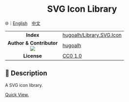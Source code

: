 # <div align="center">SVG Icon Library</div>

🌐｜<a href="./README.md">English</a>　<a href="./README.zh-hant.md">中文</a>

<table>
  <tr>
    <td align="center"><strong>Index</strong></td>
    <td><a href="https://github.com/hugoalh/Library.SVG.Icon">hugoalh/Library.SVG.Icon</a></td>
  </tr>
  <tr>
    <td align="center">
      <strong>Author & Contributor</strong><br />
      <img src="https://img.shields.io/github/contributors/hugoalh/Library.SVG.Icon?color=000000&label=%20" />
    </td>
    <td><a href="https://github.com/hugoalh">hugoalh</a></td>
  </tr>
  <tr>
    <td align="center"><strong>License</strong></td>
    <td>
      <a href="../LICENSE.md">CC0 1.0</a>
    </td>
  </tr>
</table>

## 📜 Description

A SVG icon library.

<a href="./QuickView.md">Quick View.</a>
